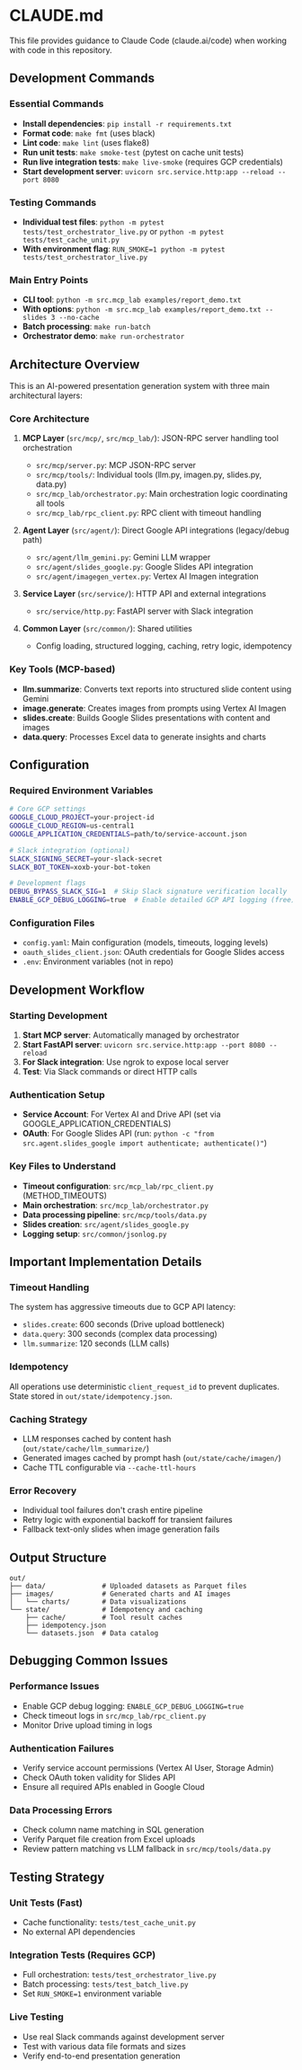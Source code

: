 # CLAUDE.md

This file provides guidance to Claude Code (claude.ai/code) when working with code in this repository.

## Development Commands

### Essential Commands
- **Install dependencies**: `pip install -r requirements.txt`
- **Format code**: `make fmt` (uses black)
- **Lint code**: `make lint` (uses flake8)
- **Run unit tests**: `make smoke-test` (pytest on cache unit tests)
- **Run live integration tests**: `make live-smoke` (requires GCP credentials)
- **Start development server**: `uvicorn src.service.http:app --reload --port 8080`

### Testing Commands
- **Individual test files**: `python -m pytest tests/test_orchestrator_live.py` or `python -m pytest tests/test_cache_unit.py`
- **With environment flag**: `RUN_SMOKE=1 python -m pytest tests/test_orchestrator_live.py`

### Main Entry Points
- **CLI tool**: `python -m src.mcp_lab examples/report_demo.txt`
- **With options**: `python -m src.mcp_lab examples/report_demo.txt --slides 3 --no-cache`
- **Batch processing**: `make run-batch`
- **Orchestrator demo**: `make run-orchestrator`

## Architecture Overview

This is an AI-powered presentation generation system with three main architectural layers:

### Core Architecture
1. **MCP Layer** (`src/mcp/`, `src/mcp_lab/`): JSON-RPC server handling tool orchestration
   - `src/mcp/server.py`: MCP JSON-RPC server 
   - `src/mcp/tools/`: Individual tools (llm.py, imagen.py, slides.py, data.py)
   - `src/mcp_lab/orchestrator.py`: Main orchestration logic coordinating all tools
   - `src/mcp_lab/rpc_client.py`: RPC client with timeout handling

2. **Agent Layer** (`src/agent/`): Direct Google API integrations (legacy/debug path)
   - `src/agent/llm_gemini.py`: Gemini LLM wrapper
   - `src/agent/slides_google.py`: Google Slides API integration
   - `src/agent/imagegen_vertex.py`: Vertex AI Imagen integration

3. **Service Layer** (`src/service/`): HTTP API and external integrations
   - `src/service/http.py`: FastAPI server with Slack integration

4. **Common Layer** (`src/common/`): Shared utilities
   - Config loading, structured logging, caching, retry logic, idempotency

### Key Tools (MCP-based)
- **llm.summarize**: Converts text reports into structured slide content using Gemini
- **image.generate**: Creates images from prompts using Vertex AI Imagen  
- **slides.create**: Builds Google Slides presentations with content and images
- **data.query**: Processes Excel data to generate insights and charts

## Configuration

### Required Environment Variables
```bash
# Core GCP settings
GOOGLE_CLOUD_PROJECT=your-project-id
GOOGLE_CLOUD_REGION=us-central1
GOOGLE_APPLICATION_CREDENTIALS=path/to/service-account.json

# Slack integration (optional)
SLACK_SIGNING_SECRET=your-slack-secret
SLACK_BOT_TOKEN=xoxb-your-bot-token

# Development flags
DEBUG_BYPASS_SLACK_SIG=1  # Skip Slack signature verification locally
ENABLE_GCP_DEBUG_LOGGING=true  # Enable detailed GCP API logging (free)
```

### Configuration Files
- `config.yaml`: Main configuration (models, timeouts, logging levels)
- `oauth_slides_client.json`: OAuth credentials for Google Slides access
- `.env`: Environment variables (not in repo)

## Development Workflow

### Starting Development
1. **Start MCP server**: Automatically managed by orchestrator
2. **Start FastAPI server**: `uvicorn src.service.http:app --port 8080 --reload`
3. **For Slack integration**: Use ngrok to expose local server
4. **Test**: Via Slack commands or direct HTTP calls

### Authentication Setup
- **Service Account**: For Vertex AI and Drive API (set via GOOGLE_APPLICATION_CREDENTIALS)
- **OAuth**: For Google Slides API (run: `python -c "from src.agent.slides_google import authenticate; authenticate()"`)

### Key Files to Understand
- **Timeout configuration**: `src/mcp_lab/rpc_client.py` (METHOD_TIMEOUTS)
- **Main orchestration**: `src/mcp_lab/orchestrator.py` 
- **Data processing pipeline**: `src/mcp/tools/data.py`
- **Slides creation**: `src/agent/slides_google.py`
- **Logging setup**: `src/common/jsonlog.py`

## Important Implementation Details

### Timeout Handling
The system has aggressive timeouts due to GCP API latency:
- `slides.create`: 600 seconds (Drive upload bottleneck)
- `data.query`: 300 seconds (complex data processing)
- `llm.summarize`: 120 seconds (LLM calls)

### Idempotency
All operations use deterministic `client_request_id` to prevent duplicates. State stored in `out/state/idempotency.json`.

### Caching Strategy
- LLM responses cached by content hash (`out/state/cache/llm_summarize/`)
- Generated images cached by prompt hash (`out/state/cache/imagen/`)
- Cache TTL configurable via `--cache-ttl-hours`

### Error Recovery
- Individual tool failures don't crash entire pipeline
- Retry logic with exponential backoff for transient failures
- Fallback text-only slides when image generation fails

## Output Structure
```
out/
├── data/              # Uploaded datasets as Parquet files  
├── images/            # Generated charts and AI images
│   └── charts/        # Data visualizations
└── state/             # Idempotency and caching
    ├── cache/         # Tool result caches
    ├── idempotency.json
    └── datasets.json  # Data catalog
```

## Debugging Common Issues

### Performance Issues
- Enable GCP debug logging: `ENABLE_GCP_DEBUG_LOGGING=true`
- Check timeout logs in `src/mcp_lab/rpc_client.py`
- Monitor Drive upload timing in logs

### Authentication Failures
- Verify service account permissions (Vertex AI User, Storage Admin)
- Check OAuth token validity for Slides API
- Ensure all required APIs enabled in Google Cloud

### Data Processing Errors
- Check column name matching in SQL generation
- Verify Parquet file creation from Excel uploads
- Review pattern matching vs LLM fallback in `src/mcp/tools/data.py`

## Testing Strategy

### Unit Tests (Fast)
- Cache functionality: `tests/test_cache_unit.py`
- No external API dependencies

### Integration Tests (Requires GCP)
- Full orchestration: `tests/test_orchestrator_live.py` 
- Batch processing: `tests/test_batch_live.py`
- Set `RUN_SMOKE=1` environment variable

### Live Testing
- Use real Slack commands against development server
- Test with various data file formats and sizes
- Verify end-to-end presentation generation